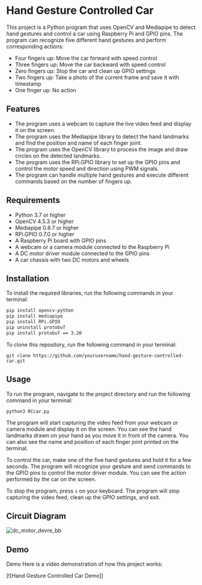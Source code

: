 # Hand Gesture Controlled Car

This project is a Python program that uses OpenCV and Mediapipe to detect hand gestures and control a car using Raspberry Pi and GPIO pins. The program can recognize five different hand gestures and perform corresponding actions:

- Four fingers up: Move the car forward with speed control
- Three fingers up: Move the car backward with speed control
- Zero fingers up: Stop the car and clean up GPIO settings
- Two fingers up: Take a photo of the current frame and save it with timestamp
- One finger up: No action

## Features

- The program uses a webcam to capture the live video feed and display it on the screen.
- The program uses the Mediapipe library to detect the hand landmarks and find the position and name of each finger joint.
- The program uses the OpenCV library to process the image and draw circles on the detected landmarks.
- The program uses the RPi.GPIO library to set up the GPIO pins and control the motor speed and direction using PWM signals.
- The program can handle multiple hand gestures and execute different commands based on the number of fingers up.

## Requirements

- Python 3.7 or higher
- OpenCV 4.5.3 or higher
- Mediapipe 0.8.7 or higher
- RPi.GPIO 0.7.0 or higher
- A Raspberry Pi board with GPIO pins
- A webcam or a camera module connected to the Raspberry Pi
- A DC motor driver module connected to the GPIO pins
- A car chassis with two DC motors and wheels

## Installation

To install the required libraries, run the following commands in your terminal:

```bash
pip install opencv-python
pip install mediapipe
pip install RPi.GPIO
pip uninstall protobuf
pip install protobuf == 3.20
``````

To clone this repository, run the following command in your terminal:

```
git clone https://github.com/yourusername/hand-gesture-controlled-car.git
```

## Usage

To run the program, navigate to the project directory and run the following command in your terminal:

```
python3 RCcar.py
```

The program will start capturing the video feed from your webcam or camera module and display it on the screen. You can see the hand landmarks drawn on your hand as you move it in front of the camera. You can also see the name and position of each finger joint printed on the terminal.

To control the car, make one of the five hand gestures and hold it for a few seconds. The program will recognize your gesture and send commands to the GPIO pins to control the motor driver module. You can see the action performed by the car on the screen.

To stop the program, press ```s``` on your keyboard. The program will stop capturing the video feed, clean up the GPIO settings, and exit.

## Circuit Diagram

![dc_motor_devre_bb](https://github.com/Mochoye/Gesture-Controlled-Car-using-Opencv-and-Raspberry-Pi/assets/95351969/2a3acc9d-78d8-46d0-bd65-09cdb22bb6aa)



## Demo

Demo
Here is a video demonstration of how this project works:

[![Hand Gesture Controlled Car Demo]]

